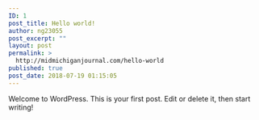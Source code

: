 ```yaml
---
ID: 1
post_title: Hello world!
author: ng23055
post_excerpt: ""
layout: post
permalink: >
  http://midmichiganjournal.com/hello-world
published: true
post_date: 2018-07-19 01:15:05
---
```

Welcome to WordPress. This is your first post. Edit or delete it, then start writing!